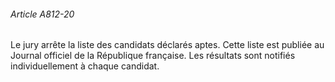 ###### Article A812-20

Le jury arrête la liste des candidats déclarés aptes. Cette liste est publiée au Journal officiel de la République française. Les résultats sont notifiés individuellement à chaque candidat.

